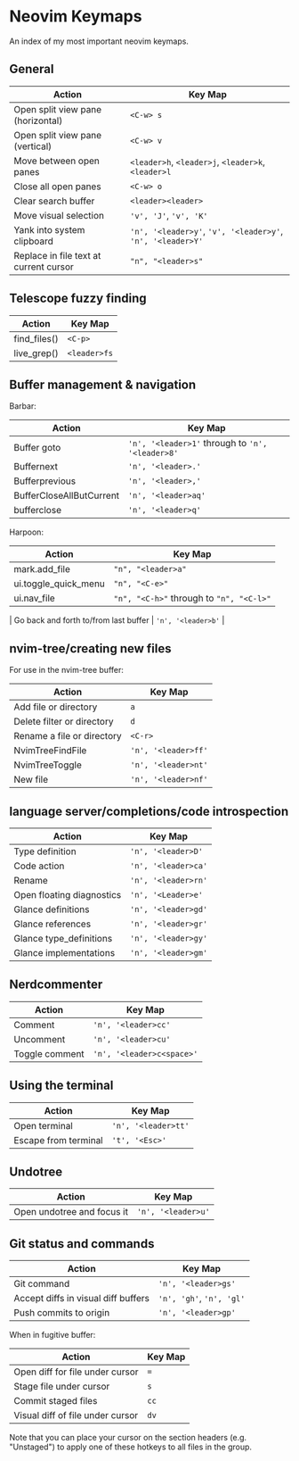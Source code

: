 # Neovim Keymaps

An index of my most important neovim keymaps.

## General

| Action | Key Map |
|--------|---------|
| Open split view pane (horizontal) | `<C-w> s` |
| Open split view pane (vertical) | `<C-w> v` |
| Move between open panes | `<leader>h`, `<leader>j`, `<leader>k`, `<leader>l` |
| Close all open panes | `<C-w> o` |
| Clear search buffer | `<leader><leader>` |
| Move visual selection | `'v', 'J'`, `'v', 'K'` |
| Yank into system clipboard | `'n', '<leader>y'`, `'v', '<leader>y'`, `'n', '<leader>Y'` |
| Replace in file text at current cursor | `"n", "<leader>s"` |

## Telescope fuzzy finding

| Action | Key Map |
|--------|---------|
| find_files() | `<C-p>` |
| live_grep() | `<leader>fs` |

## Buffer management & navigation

Barbar:

| Action | Key Map |
|--------|---------|
| Buffer goto | `'n', '<leader>1'` through to `'n', '<leader>8'` |
| Buffernext | `'n', '<leader>.'` |
| Bufferprevious | `'n', '<leader>,'` |
| BufferCloseAllButCurrent | `'n', '<leader>aq'` |
| bufferclose | `'n', '<leader>q'` |

Harpoon:

| Action | Key Map |
|--------|---------|
| mark.add_file | `"n", "<leader>a"` |
| ui.toggle_quick_menu | `"n", "<C-e>"` |
| ui.nav_file | `"n", "<C-h>"` through to `"n", "<C-l>"` |

| Go back and forth to/from last buffer | `'n', '<leader>b'` |

## nvim-tree/creating new files

For use in the nvim-tree buffer:

| Action | Key Map |
|--------|---------|
| Add file or directory | `a` |
| Delete filter or directory | `d` |
| Rename a file or directory | `<C-r>` |
| NvimTreeFindFile | `'n', '<leader>ff'` |
| NvimTreeToggle | `'n', '<leader>nt'` |
| New file | `'n', '<leader>nf'` |

## language server/completions/code introspection

| Action | Key Map |
|--------|---------|
| Type definition | `'n', '<leader>D'` |
| Code action | `'n', '<leader>ca'` |
| Rename | `'n', '<leader>rn'` |
| Open floating diagnostics | `'n', '<Leader>e'` |
| Glance definitions | `'n', '<leader>gd'` |
| Glance references | `'n', '<leader>gr'` |
| Glance type_definitions | `'n', '<leader>gy'` |
| Glance implementations | `'n', '<leader>gm'` |

## Nerdcommenter

| Action | Key Map |
|--------|---------|
| Comment | `'n', '<leader>cc'` |
| Uncomment | `'n', '<leader>cu'` |
| Toggle comment | `'n', '<leader>c<space>'` |

## Using the terminal

| Action | Key Map |
|--------|---------|
| Open terminal | `'n', '<leader>tt'` |
| Escape from terminal | `'t', '<Esc>'` |

## Undotree

| Action | Key Map |
|--------|---------|
| Open undotree and focus it | `'n', '<leader>u'` |

## Git status and commands

| Action | Key Map |
|--------|---------|
| Git command | `'n', '<leader>gs'` |
| Accept diffs in visual diff buffers | `'n', 'gh'`, `'n', 'gl'` |
| Push commits to origin | `'n', '<leader>gp'` |

When in fugitive buffer:

| Action | Key Map |
|--------|---------|
| Open diff for file under cursor | `=` |
| Stage file under cursor | `s` |
| Commit staged files | `cc` |
| Visual diff of file under cursor | `dv` |

Note that you can place your cursor on the section headers (e.g. "Unstaged") to apply one of these hotkeys to all files in the group.

